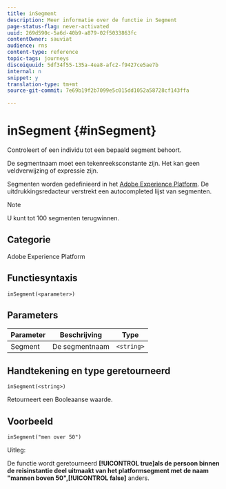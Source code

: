 ```yaml
---
title: inSegment
description: Meer informatie over de functie in Segment
page-status-flag: never-activated
uuid: 269d590c-5a6d-40b9-a879-02f5033863fc
contentOwner: sauviat
audience: rns
content-type: reference
topic-tags: journeys
discoiquuid: 5df34f55-135a-4ea8-afc2-f9427ce5ae7b
internal: n
snippet: y
translation-type: tm+mt
source-git-commit: 7e69b19f2b7099e5c015dd1052a58728cf143ffa

---
```



# inSegment {#inSegment}

Controleert of een individu tot een bepaald segment behoort.

De segmentnaam moet een tekenreeksconstante zijn. Het kan geen veldverwijzing of expressie zijn.

Segmenten worden gedefinieerd in het [Adobe Experience Platform](https://platform.adobe.com/segment/overview). De uitdrukkingsredacteur verstrekt een autocompleted lijst van segmenten.

>[!NOTE]
>
>U kunt tot 100 segmenten terugwinnen.

## Categorie

Adobe Experience Platform

## Functiesyntaxis

`inSegment(<parameter>)`

## Parameters

| Parameter | Beschrijving | Type |
|--- |--- |--- |
| Segment | De segmentnaam | `<string>` |

## Handtekening en type geretourneerd

`inSegment(<string>)`

Retourneert een Booleaanse waarde.

## Voorbeeld

`inSegment("men over 50")`

Uitleg:

De functie wordt geretourneerd **[!UICONTROL true]**als de persoon binnen de reisinstantie deel uitmaakt van het platformsegment met de naam &quot;mannen boven 50&quot;,**[!UICONTROL false]** anders.

